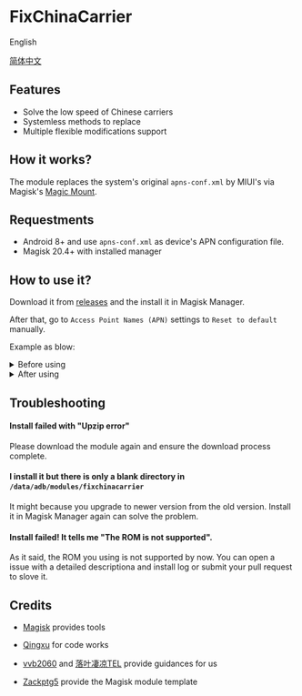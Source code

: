 # FixChinaCarrier
English

[简体中文](https://github.com/RiwiHow/FixChinaCarrier/blob/master/Doc/Chinese%20Simplified.md)

## Features

- Solve the low speed of Chinese carriers
- Systemless methods to replace
- Multiple flexible modifications support

## How it works?

The module replaces the system's original `apns-conf.xml` by MIUI's via Magisk's [Magic Mount](https://topjohnwu.github.io/Magisk/details.html#magic-mount).

## Requestments

- Android 8+ and use `apns-conf.xml` as device's APN configuration file.
- Magisk 20.4+ with installed manager

## How to use it?
Download it from [releases](https://github.com/RiwiHow/FixChinaCarrier/releases) and the install it in Magisk Manager.

After that, go to `Access Point Names (APN)` settings to `Reset to default` manually.

Example as blow:

<details>
<summary>Before using</summary>
<img src="Doc/images/3.png">
</details>

<details>
<summary>After using</summary>
<img src="Doc/images/1.png">
</details>

## Troubleshooting

#### Install failed with "Upzip error"

Please download the module again and ensure the download process complete.

#### I install it but there is only a blank directory in `/data/adb/modules/fixchinacarrier`

It might because you upgrade to newer version from the old version. Install it in Magisk Manager again can solve the problem.

#### Install failed! It tells me "The ROM is not supported".

As it said, the ROM you using is not supported by now. You can open a issue with a detailed descriptiona and install log or submit your pull request to slove it. 

## Credits

* [Magisk](https://github.com/topjohnwu/Magisk) provides tools

* [Qingxu](https://github.com/RimuruW) for code works

* [vvb2060](https://github.com/vvb2060) and [落叶凄凉TEL](http://www.coolapk.com/u/2277637) provide guidances for us

* [Zackptg5](https://forum.xda-developers.com/m/zackptg5.6037748/) provide the Magisk module template

